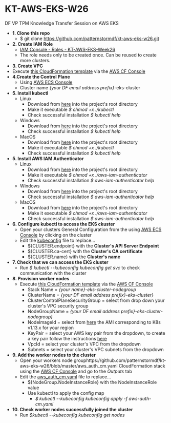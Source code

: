 # KT-AWS-EKS-W26
DF VP TPM Knowledge Transfer Session on AWS EKS
* **1. Clone this repo**
    * $ git clone https://github.com/patternstormdf/kt-aws-eks-w26.git
* **2. Create IAM Role**
    * [IAM Console - Roles - KT-AWS-EKS-Week26](https://console.aws.amazon.com/iam/home#/roles)
    * The role needs only to be created once. Can be reused to create more clusters.
* **3. Create VPC**
* Execute [this CloudFormation template](https://github.com/patternstormdf/kt-aws-eks-w26/blob/master/eks-cluster-vpc.yaml) via the [AWS CF Console](https://us-east-2.console.aws.amazon.com/cloudformation)
* **4.Create the Control Plane** 
    * Using [AWS ECS Console](https://us-east-2.console.aws.amazon.com/eks/home)
    * Cluster name *{your DF email address prefix}*-eks-cluster
* **5. Install kubectl**
    * Linux
        * Download from [here](https://storage.googleapis.com/kubernetes-release/release/v1.15.0/bin/linux/amd64/kubectl) into the project's root directory
        * Make it executable *$ chmod +x ./kubectl*
        * Check successful installation *$ kubectl help*
    * Windows
        * Download from [here](https://storage.googleapis.com/kubernetes-release/release/v1.15.0/bin/linux/amd64/kubectl) into the project's root directory
        * Check successful installation *$ kubectl help*
    * MacOS
        * Download from [here](https://storage.googleapis.com/kubernetes-release/release/v1.15.0/bin/darwin/amd64/kubectl) into the project's root directory
        * Make it executable *$ chmod +x ./kubectl*
        * Check successful installation *$ kubectl help*
* **5. Install AWS IAM Authenticator**
    * Linux
        * Download from [here](https://amazon-eks.s3-us-west-2.amazonaws.com/1.13.7/2019-06-11/bin/linux/amd64/aws-iam-authenticator) into the project's root directory
        * Make it executable *$ chmod +x ./aws-iam-authenticator*
        * Check successful installation *$ aws-iam-authenticator help*
    * Windows
        * Download from [here](https://amazon-eks.s3-us-west-2.amazonaws.com/1.13.7/2019-06-11/bin/windows/amd64/aws-iam-authenticator.exe) into the project's root directory
        * Check successful installation *$ aws-iam-authenticator help*
    * MacOS
        * Download from [here](https://amazon-eks.s3-us-west-2.amazonaws.com/1.13.7/2019-06-11/bin/darwin/amd64/aws-iam-authenticator) into the project's root directory
        * Make it executable *$ chmod +x ./aws-iam-authenticator*
        * Check successful installation *$ aws-iam-authenticator help*
* **6. Configure kubectl to access the EKS ckuster**
    * Open your clusters General Configuration from the using [AWS ECS Console](https://us-east-2.console.aws.amazon.com/eks/home) by clicking on the cluster
    * Edit the [kubeconfig](https://github.com/patternstormdf/kt-aws-eks-w26/blob/master/kubeconfig) file to replace...
        * ${CLUSTER.endpoint} with the **Cluster's API Server Endpoint**
        * ${CLUSTER.ca-cert} with the **Cluster's CA certificate**
        * ${CLUSTER.name} with the **Cluster's name**
* **7. Check that we can access the EKS cluster**
    * Run  *$ kubectl --kubeconfig kubeconfig get svc* to check communication with the cluster
* **8. Provision worker nodes**
    * Execute [this CloudFormation template](https://github.com/patternstormdf/kt-aws-eks-w26/blob/master/eks-cluster-nodegroup.yaml) via the [AWS CF Console](https://us-east-2.console.aws.amazon.com/cloudformation)
        * Stack Name = *{your name}-eks-cluster-nodegroup*
        * ClusterName = *{your DF email address prefix}-eks-cluster}*
        * ClusterControlPlaneSecurityGroup = select from drop down your cluster's VPC security group
        * NodeGroupName = *{your DF email address prefix}-eks-cluster-nodegroup}*  
        * NodeImageId = select from [here](https://docs.aws.amazon.com/eks/latest/userguide/eks-optimized-ami.html) the AMI corresponding to K8s v1.13.x for your region
        * KeyPair = select your AWS key pair from the dropdown, to create a key pair follow the instructions [here](https://docs.aws.amazon.com/AWSEC2/latest/UserGuide/ec2-key-pairs.html#having-ec2-create-your-key-pair)
        * VpcId = select your cluster's VPC from the dropdown
        * Subnets = select your cluster's VPC subnets from the dropdown
* **9. Add the worker nodes to the cluster**
    * Open your workers node grouphttps://github.com/patternstormdf/kt-aws-eks-w26/blob/master/aws_auth_cm.yaml CloudFormation stack using the [AWS CF Console](https://us-east-2.console.aws.amazon.com/cloudformation) and go to the *Outputs* tab
    * Edit the [aws_auth_cm.yaml](https://github.com/patternstormdf/kt-aws-eks-w26/blob/master/aws_auth_cm.yaml) file to replace...
        * ${NodeGroup.NodeInstanceRole} with the NodeInstanceRole value
        * Use kubectl to apply the config map
            * *$ kubectl --kubeconfig kubeconfig apply -f aws-auth-cm.yaml*
* **10. Check worker nodes successfully joined the cluster**
    * Run *$kubectl --kubeconfig kubeconfig get nodes* 
        